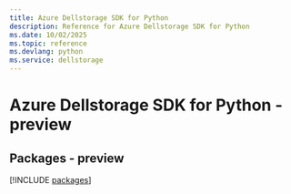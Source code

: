 ```yaml
---
title: Azure Dellstorage SDK for Python
description: Reference for Azure Dellstorage SDK for Python
ms.date: 10/02/2025
ms.topic: reference
ms.devlang: python
ms.service: dellstorage
---
```

# Azure Dellstorage SDK for Python - preview
## Packages - preview
[!INCLUDE [packages](dellstorage-index.md)]